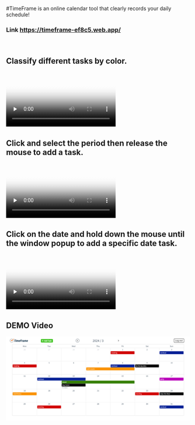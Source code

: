#TimeFrame is an online calendar tool that clearly records your daily schedule!

### Link https://timeframe-ef8c5.web.app/

</br>

## Classify different tasks by color.

<video id="video" controls="" preload="none" poster="封面">
      <source id="mp4" src="./readme-picture/color.mp4" type="video/mp4" autoplay="autoplay">
</video>
</br>

## Click and select the period then release the mouse to add a task.

<video id="video" controls="" preload="none" poster="封面">
      <source id="mp4" src="./readme-picture/multi_date.mp4" type="video/mp4" autoplay="autoplay">
</video>
</br>

## Click on the date and hold down the mouse until the window popup to add a specific date task.

<video id="video" controls="" preload="none" poster="封面">
      <source id="mp4" src="./readme-picture/single_date.mp4" type="video/mp4" autoplay="autoplay">
</video>
</br>

## DEMO Video

[![Demo](./readme-picture/demo.png)](https://www.youtube.com/watch?v=_AtoYca8xuY)

